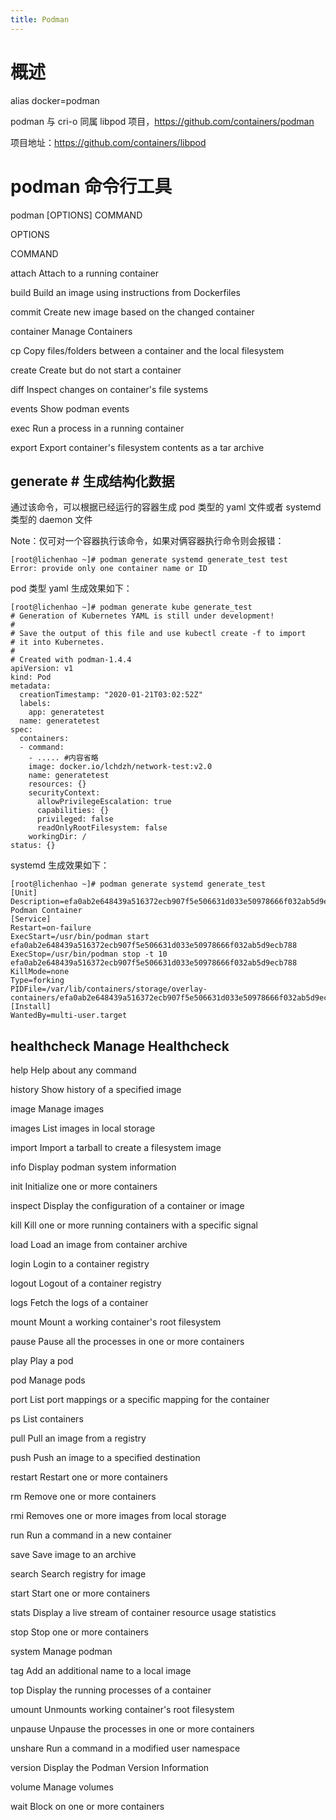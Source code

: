 ```yaml
---
title: Podman
---
```


# 概述

alias docker=podman

podman 与 cri-o 同属 libpod 项目，<https://github.com/containers/podman>

项目地址：<https://github.com/containers/libpod>

# podman 命令行工具

podman \[OPTIONS] COMMAND

OPTIONS

COMMAND

attach Attach to a running container

build Build an image using instructions from Dockerfiles

commit Create new image based on the changed container

container Manage Containers

cp Copy files/folders between a container and the local filesystem

create Create but do not start a container

diff Inspect changes on container's file systems

events Show podman events

exec Run a process in a running container

export Export container's filesystem contents as a tar archive

## generate # 生成结构化数据

通过该命令，可以根据已经运行的容器生成 pod 类型的 yaml 文件或者 systemd 类型的 daemon 文件

Note：仅可对一个容器执行该命令，如果对俩容器执行命令则会报错：

    [root@lichenhao ~]# podman generate systemd generate_test test
    Error: provide only one container name or ID

pod 类型 yaml 生成效果如下：

    [root@lichenhao ~]# podman generate kube generate_test
    # Generation of Kubernetes YAML is still under development!
    #
    # Save the output of this file and use kubectl create -f to import
    # it into Kubernetes.
    #
    # Created with podman-1.4.4
    apiVersion: v1
    kind: Pod
    metadata:
      creationTimestamp: "2020-01-21T03:02:52Z"
      labels:
        app: generatetest
      name: generatetest
    spec:
      containers:
      - command:
        - ..... #内容省略
        image: docker.io/lchdzh/network-test:v2.0
        name: generatetest
        resources: {}
        securityContext:
          allowPrivilegeEscalation: true
          capabilities: {}
          privileged: false
          readOnlyRootFilesystem: false
        workingDir: /
    status: {}

systemd 生成效果如下：

    [root@lichenhao ~]# podman generate systemd generate_test
    [Unit]
    Description=efa0ab2e648439a516372ecb907f5e506631d033e50978666f032ab5d9ecb788 Podman Container
    [Service]
    Restart=on-failure
    ExecStart=/usr/bin/podman start efa0ab2e648439a516372ecb907f5e506631d033e50978666f032ab5d9ecb788
    ExecStop=/usr/bin/podman stop -t 10 efa0ab2e648439a516372ecb907f5e506631d033e50978666f032ab5d9ecb788
    KillMode=none
    Type=forking
    PIDFile=/var/lib/containers/storage/overlay-containers/efa0ab2e648439a516372ecb907f5e506631d033e50978666f032ab5d9ecb788/userdata/efa0ab2e648439a516372ecb907f5e506631d033e50978666f032ab5d9ecb788.pid
    [Install]
    WantedBy=multi-user.target

## healthcheck Manage Healthcheck

help Help about any command

history Show history of a specified image

image Manage images

images List images in local storage

import Import a tarball to create a filesystem image

info Display podman system information

init Initialize one or more containers

inspect Display the configuration of a container or image

kill Kill one or more running containers with a specific signal

load Load an image from container archive

login Login to a container registry

logout Logout of a container registry

logs Fetch the logs of a container

mount Mount a working container's root filesystem

pause Pause all the processes in one or more containers

play Play a pod

pod Manage pods

port List port mappings or a specific mapping for the container

ps List containers

pull Pull an image from a registry

push Push an image to a specified destination

restart Restart one or more containers

rm Remove one or more containers

rmi Removes one or more images from local storage

run Run a command in a new container

save Save image to an archive

search Search registry for image

start Start one or more containers

stats Display a live stream of container resource usage statistics

stop Stop one or more containers

system Manage podman

tag Add an additional name to a local image

top Display the running processes of a container

umount Unmounts working container's root filesystem

unpause Unpause the processes in one or more containers

unshare Run a command in a modified user namespace

version Display the Podman Version Information

volume Manage volumes

wait Block on one or more containers
